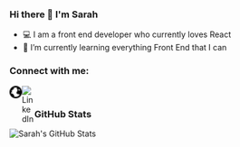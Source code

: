 ### Hi there 👋 I'm Sarah

- 💻 I am a front end developer who currently loves React
- 🌱 I’m currently learning everything Front End that I can


### Connect with me:

[<img align="left" alt="sarahsipple.com" width="22px" src="https://raw.githubusercontent.com/iconic/open-iconic/master/svg/globe.svg" />][website]
[<img align="left" alt="LinkedIn" width="22px" src="https://cdn.jsdelivr.net/npm/simple-icons@v3/icons/linkedin.svg" />][linkedin]


<br />

### GitHub Stats

<img align="left" alt="Sarah's GitHub Stats" src="https://github-readme-stats.codestackr.vercel.app/api?username=sarahsipple&show_icons=true&hide_border=true?theme=synthwave" />


[website]: https://sarahsipple.com
[linkedin]: https://linkedin.com/in/sarahsipple

